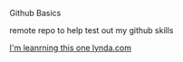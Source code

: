 Github Basics

remote repo to help test out my github skills

[I'm leanrning this one lynda.com](http://lynda.com)
